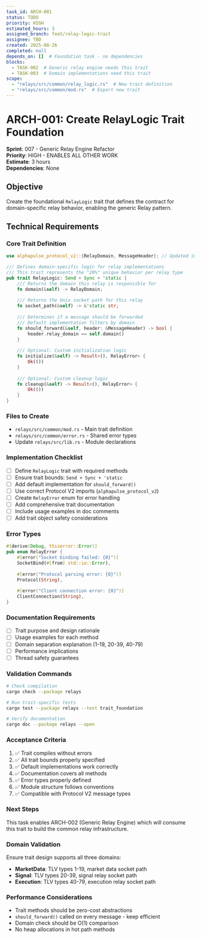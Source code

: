 ```yaml
---
task_id: ARCH-001
status: TODO
priority: HIGH
estimated_hours: 3
assigned_branch: feat/relay-logic-trait
assignee: TBD
created: 2025-08-26
completed: null
depends_on: []  # Foundation task - no dependencies
blocks:
  - TASK-002  # Generic relay engine needs this trait
  - TASK-003  # Domain implementations need this trait
scope:
  - "relays/src/common/relay_logic.rs"  # New trait definition
  - "relays/src/common/mod.rs"  # Export new trait
---
```


# ARCH-001: Create RelayLogic Trait Foundation

**Sprint**: 007 - Generic Relay Engine Refactor  
**Priority**: HIGH - ENABLES ALL OTHER WORK  
**Estimate**: 3 hours  
**Dependencies**: None  

## Objective
Create the foundational `RelayLogic` trait that defines the contract for domain-specific relay behavior, enabling the generic Relay<T> pattern.

## Technical Requirements

### Core Trait Definition
```rust
use alphapulse_protocol_v2::{RelayDomain, MessageHeader}; // Updated import path

/// Defines domain-specific logic for relay implementations
/// This trait represents the "20%" unique behavior per relay type
pub trait RelayLogic: Send + Sync + 'static {
    /// Returns the domain this relay is responsible for
    fn domain(&self) -> RelayDomain;
    
    /// Returns the Unix socket path for this relay  
    fn socket_path(&self) -> &'static str;
    
    /// Determines if a message should be forwarded
    /// Default implementation filters by domain
    fn should_forward(&self, header: &MessageHeader) -> bool {
        header.relay_domain == self.domain()
    }
    
    /// Optional: Custom initialization logic
    fn initialize(&self) -> Result<(), RelayError> {
        Ok(())
    }
    
    /// Optional: Custom cleanup logic  
    fn cleanup(&self) -> Result<(), RelayError> {
        Ok(())
    }
}
```

### Files to Create
- `relays/src/common/mod.rs` - Main trait definition
- `relays/src/common/error.rs` - Shared error types  
- Update `relays/src/lib.rs` - Module declarations

### Implementation Checklist
- [ ] Define `RelayLogic` trait with required methods
- [ ] Ensure trait bounds: `Send + Sync + 'static`
- [ ] Add default implementation for `should_forward()`
- [ ] Use correct Protocol V2 imports (`alphapulse_protocol_v2`)
- [ ] Create `RelayError` enum for error handling
- [ ] Add comprehensive trait documentation
- [ ] Include usage examples in doc comments
- [ ] Add trait object safety considerations

### Error Types
```rust
#[derive(Debug, thiserror::Error)]
pub enum RelayError {
    #[error("Socket binding failed: {0}")]
    SocketBind(#[from] std::io::Error),
    
    #[error("Protocol parsing error: {0}")]
    Protocol(String),
    
    #[error("Client connection error: {0}")]
    ClientConnection(String),
}
```

### Documentation Requirements
- [ ] Trait purpose and design rationale
- [ ] Usage examples for each method
- [ ] Domain separation explanation (1-19, 20-39, 40-79)
- [ ] Performance implications
- [ ] Thread safety guarantees

### Validation Commands
```bash
# Check compilation
cargo check --package relays

# Run trait-specific tests  
cargo test --package relays --test trait_foundation

# Verify documentation
cargo doc --package relays --open
```

### Acceptance Criteria
1. ✅ Trait compiles without errors
2. ✅ All trait bounds properly specified  
3. ✅ Default implementations work correctly
4. ✅ Documentation covers all methods
5. ✅ Error types properly defined
6. ✅ Module structure follows conventions
7. ✅ Compatible with Protocol V2 message types

### Next Steps
This task enables ARCH-002 (Generic Relay Engine) which will consume this trait to build the common relay infrastructure.

### Domain Validation
Ensure trait design supports all three domains:
- **MarketData**: TLV types 1-19, market data socket path
- **Signal**: TLV types 20-39, signal relay socket path  
- **Execution**: TLV types 40-79, execution relay socket path

### Performance Considerations
- Trait methods should be zero-cost abstractions
- `should_forward()` called on every message - keep efficient
- Domain check should be O(1) comparison
- No heap allocations in hot path methods